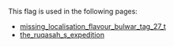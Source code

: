 This flag is used in the following pages:
 - [missing_localisation_flavour_bulwar_tag_27_t](../events/missing_localisation_flavour_bulwar_tag_27_t.md)
 - [the_ruqasah_s_expedition](../events/the_ruqasah_s_expedition.md)
